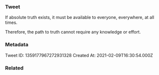 ### Tweet
If absolute truth exists, it must be available to everyone, everywhere, at all times.

Therefore, the path to truth cannot require any knowledge or effort.

### Metadata
Tweet ID: 1359177967272931328
Created At: 2021-02-09T16:30:54.000Z

### Related

